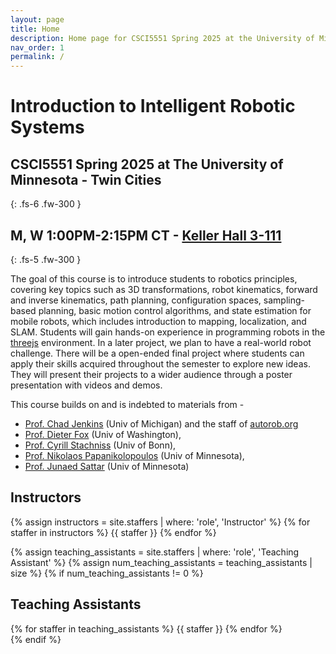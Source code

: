 ```yaml
---
layout: page
title: Home
description: Home page for CSCI5551 Spring 2025 at the University of Minnesota.
nav_order: 1
permalink: /
---
```


# Introduction to Intelligent Robotic Systems
## CSCI5551 Spring 2025 at The University of Minnesota - Twin Cities
{: .fs-6 .fw-300 }
## M, W 1:00PM-2:15PM CT - [Keller Hall 3-111](https://roomsearch.umn.edu/rooms/04c9ccd0-0761-4164-93df-dd0d494acecd)
{: .fs-5 .fw-300 }

<!-- This website describes a course still in development to be offered in the Spring 2025 semester.
{: .text-red-300 .bg-yellow-200 .fs-4 .fw-500} -->

The goal of this course is to introduce students to robotics principles, covering key topics such as 3D transformations, robot kinematics, forward and inverse kinematics, path planning, configuration spaces, sampling-based planning, basic motion control algorithms, and state estimation for mobile robots, which includes introduction to mapping, localization, and SLAM. Students will gain hands-on experience in programming robots in the [threejs](https://threejs.org/) environment. In a later project, we plan to have a real-world robot challenge. There will be a open-ended final project where students can apply their skills acquired throughout the semester to explore new ideas. They will present their projects to a wider audience through a poster presentation with videos and demos.

This course builds on and is indebted to materials from - 
- [Prof. Chad Jenkins](https://ocj.name/) (Univ of Michigan) and the staff of [autorob.org](https://autorob.org/#staff)
- [Prof. Dieter Fox](https://homes.cs.washington.edu/~fox/) (Univ of Washington),
- [Prof. Cyrill Stachniss](https://www.ipb.uni-bonn.de/people/cyrill-stachniss/) (Univ of Bonn),
- [Prof. Nikolaos Papanikolopoulos](https://www-users.cse.umn.edu/~papan001/) (Univ of Minnesota), 
- [Prof. Junaed Sattar](https://junaedsattar.cs.umn.edu/) (Univ of Minnesota)

<div class="staff-row" >
<div markdown="1" class="staff-column">

## Instructors

{% assign instructors = site.staffers | where: 'role', 'Instructor' %}
{% for staffer in instructors %}
{{ staffer }}
{% endfor %}

</div>

</div>

{% assign teaching_assistants = site.staffers | where: 'role', 'Teaching Assistant' %}
{% assign num_teaching_assistants = teaching_assistants | size %}
{% if num_teaching_assistants != 0 %}
## Teaching Assistants

<div class="staffer-table">
{% for staffer in teaching_assistants %}
{{ staffer }}
{% endfor %}
</div>
{% endif %}
